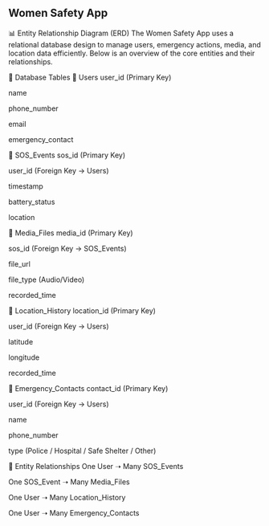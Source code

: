 ## Women Safety App

📊 Entity Relationship Diagram (ERD)
The Women Safety App uses a relational database design to manage users, emergency actions, media, and location data efficiently. Below is an overview of the core entities and their relationships.

🧱 Database Tables
🔹 Users
user_id (Primary Key)

name

phone_number

email

emergency_contact

🔹 SOS_Events
sos_id (Primary Key)

user_id (Foreign Key → Users)

timestamp

battery_status

location

🔹 Media_Files
media_id (Primary Key)

sos_id (Foreign Key → SOS_Events)

file_url

file_type (Audio/Video)

recorded_time

🔹 Location_History
location_id (Primary Key)

user_id (Foreign Key → Users)

latitude

longitude

recorded_time

🔹 Emergency_Contacts
contact_id (Primary Key)

user_id (Foreign Key → Users)

name

phone_number

type (Police / Hospital / Safe Shelter / Other)

🔗 Entity Relationships
One User ➝ Many SOS_Events

One SOS_Event ➝ Many Media_Files

One User ➝ Many Location_History

One User ➝ Many Emergency_Contacts
